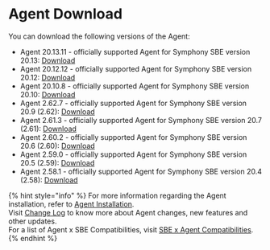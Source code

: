 # Agent Download

You can download the following versions of the Agent:

* Agent 20.13.11 - officially supported Agent for Symphony SBE version 20.13: [Download](https://storage.googleapis.com/sym-platform/developers/rest-api/agent-20.13.11.zip)
* Agent 20.12.12 - officially supported Agent for Symphony SBE version 20.12: [Download](https://storage.googleapis.com/sym-platform/developers/rest-api/agent-20.12.12.zip)
* Agent 20.10.8 - officially supported Agent for Symphony SBE version 20.10: [Download](https://storage.googleapis.com/sym-platform/developers/rest-api/agent-20.10.8.zip)
* Agent 2.62.7 - officially supported Agent for Symphony SBE version 20.9 (2.62): [Download](https://storage.googleapis.com/sym-platform/developers/rest-api/agent-2.62.7.zip)
* Agent 2.61.3 - officially supported Agent for Symphony SBE version 20.7 (2.61): [Download](https://storage.googleapis.com/sym-platform/developers/rest-api/agent-2.61.3.zip)
* Agent 2.60.2 - officially supported Agent for Symphony SBE version 20.6 (2.60): [Download](https://storage.googleapis.com/sym-platform/developers/rest-api/agent-2.60.2.zip)
* Agent 2.59.0 - officially supported Agent for Symphony SBE version 20.5 (2.59): [Download](https://storage.googleapis.com/sym-platform/developers/rest-api/agent-2.59.0.zip)
* Agent 2.58.1 - officially supported Agent for Symphony SBE version 20.4 (2.58): [Download](https://storage.googleapis.com/sym-platform/developers/rest-api/agent-2.58.1.zip)

{% hint style="info" %}
For more information regarding the Agent installation, refer to [Agent Installation](agent-2.x-and-above-installation.md).\
Visit [Change Log](../change-log/) to know more about Agent changes, new features and other updates.\
For a list of Agent x SBE Compatibilities, visit [SBE x Agent Compatibilities](sbe-x-agent-compatibility-matrix.md).
{% endhint %}
